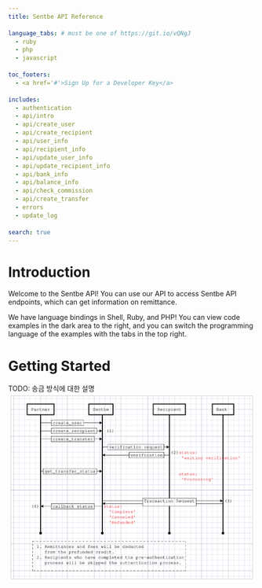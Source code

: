 ```yaml
---
title: Sentbe API Reference

language_tabs: # must be one of https://git.io/vQNgJ
  - ruby
  - php
  - javascript

toc_footers:
  - <a href='#'>Sign Up for a Developer Key</a>

includes:
  - authentication
  - api/intro
  - api/create_user
  - api/create_recipient
  - api/user_info
  - api/recipient_info
  - api/update_user_info
  - api/update_recipient_info
  - api/bank_info
  - api/balance_info
  - api/check_commission
  - api/create_transfer
  - errors
  - update_log

search: true
---
```


# Introduction

Welcome to the Sentbe API! You can use our API to access Sentbe API endpoints, which can get information on remittance.

We have language bindings in Shell, Ruby, and PHP! You can view code examples in the dark area to the right, and you can switch the programming language of the examples with the tabs in the top right.

<!-- This example API documentation page was created with [Slate](https://github.com/lord/slate). Feel free to edit it and use it as a base for your own API's documentation. -->

# Getting Started
TODO: 송금 방식에 대한 설명
![Image](./images/api_graph.svg)
